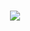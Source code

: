 <h1 align="center">
  <a href="https://github.com/your-username">
    <img src="https://readme-typing-svg.herokuapp.com/?font=Righteous&size=35&center=true&vCenter=true&width=500&height=70&duration=4000&lines=Hi+There!+%F0%9F%91%8B+I'm+YourName" />
  </a>
</h1>
